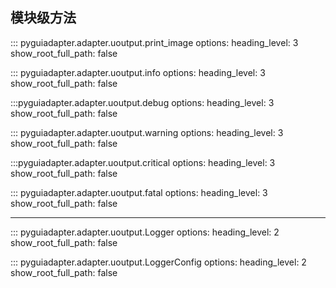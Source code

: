 ## 模块级方法
::: pyguiadapter.adapter.uoutput.print_image
    options:
        heading_level: 3
        show_root_full_path: false

::: pyguiadapter.adapter.uoutput.info
    options:
        heading_level: 3
        show_root_full_path: false
        
:::pyguiadapter.adapter.uoutput.debug
    options:
        heading_level: 3
        show_root_full_path: false

::: pyguiadapter.adapter.uoutput.warning
    options:
        heading_level: 3
        show_root_full_path: false
        
:::pyguiadapter.adapter.uoutput.critical
    options:
        heading_level: 3
        show_root_full_path: false


::: pyguiadapter.adapter.uoutput.fatal
    options:
        heading_level: 3
        show_root_full_path: false

---

::: pyguiadapter.adapter.uoutput.Logger
    options:
        heading_level: 2
        show_root_full_path: false


::: pyguiadapter.adapter.uoutput.LoggerConfig
    options:
        heading_level: 2
        show_root_full_path: false
        
        
